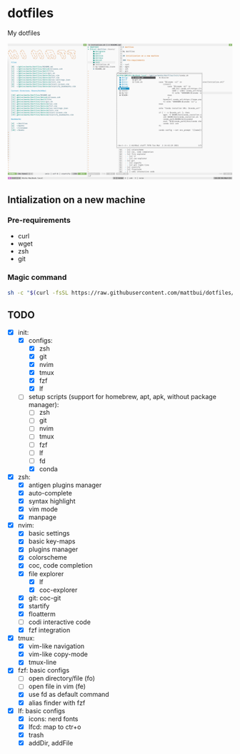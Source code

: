 # dotfiles

My dotfiles

<p align="center">
  <img src="screen_shot.png">
</p>

## Intialization on a new machine

### Pre-requirements

- curl
- wget
- zsh
- git

### Magic command

```sh
sh -c "$(curl -fsSL https://raw.githubusercontent.com/mattbui/dotfiles/master/initialize.sh)"
```

## TODO

- [x] init:
  - [x] configs:
    - [x] zsh
    - [x] git
    - [x] nvim
    - [x] tmux
    - [x] fzf
    - [x] lf
  - [ ] setup scripts (support for homebrew, apt, apk, without package manager):
    - [ ] zsh
    - [ ] git
    - [ ] nvim
    - [ ] tmux
    - [ ] fzf
    - [ ] lf
    - [ ] fd
    - [x] conda
- [x] zsh:
  - [x] antigen plugins manager
  - [x] auto-complete
  - [x] syntax highlight
  - [x] vim mode
  - [x] manpage
- [x] nvim:
  - [x] basic settings
  - [x] basic key-maps
  - [x] plugins manager
  - [x] colorscheme
  - [x] coc, code completion
  - [x] file explorer
    - [x] lf
    - [x] coc-explorer
  - [x] git: coc-git
  - [x] startify
  - [x] floatterm
  - [ ] codi interactive code
  - [x] fzf integration
- [x] tmux:
  - [x] vim-like navigation
  - [x] vim-like copy-mode
  - [x] tmux-line
- [x] fzf: basic configs
  - [ ] open directory/file (fo)
  - [ ] open file in vim (fe)
  - [x] use fd as default command
  - [x] alias finder with fzf
- [x] lf: basic configs
  - [x] icons: nerd fonts
  - [x] lfcd: map to ctr+o
  - [x] trash
  - [x] addDir, addFile
